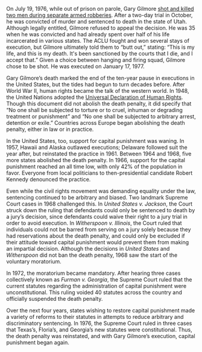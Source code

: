 On July 19, 1976, while out of prison on parole, Gary Gilmore [shot and killed two men during separate armed robberies](http://www.clarkprosecutor.org/html/death/US/gilmore001.htm). After a two-day trial in October, he was convicted of murder and sentenced to death in the state of Utah. Although legally entitled, Gilmore refused to appeal the decision. He was 35 when he was convicted and had already spent over half of his life incarcerated in various states. The ACLU fought and won several stays of execution, but Gilmore ultimately told them to “butt out,” stating: “This is my life, and this is my death. It's been sanctioned by the courts that I die, and I accept that.” Given a choice between hanging and firing squad, Gilmore chose to be shot. He was executed on January 17, 1977.

Gary Gilmore’s death marked the end of the ten-year pause in executions in the United States, but the tides had begun to turn decades before. After World War II, human rights became the talk of the western world. In 1948, the United Nations adopted the [Universal Declaration of Human Rights](http://www.un.org/en/documents/udhr/index.shtml). Though this document did not abolish the death penalty, it did specify that “No one shall be subjected to torture or to cruel, inhuman or degrading treatment or punishment” and “No one shall be subjected to arbitrary arrest, detention or exile.” Countries across Europe began abolishing the death penalty, either in law or in practice.

In the United States, too, support for capital punishment was waning. In 1957, Hawaii and Alaska outlawed executions; Delaware followed suit the year after, but reinstated the practice in 1961. Between 1964 and 1968, five more states abolished the death penalty. In 1966, support for the capital punishment reached an all time low, with only 42% of the population in favor. Everyone from local politicians to then-presidential candidate Robert Kennedy denounced the practice.

Even while the civil rights movement was demanding equality under the law, sentencing continued to be arbitrary and biased. Two landmark Supreme Court cases in 1968 challenged this. In _United States v. Jackson_, the Court struck down the ruling that defendants could only be sentenced to death by a jury’s decision, since defendants could waive their right to a jury trial in order to avoid execution. In _Witherspoon v. Illinois_, the Court ruled that individuals could not be barred from serving on a jury solely because they had reservations about the death penalty, and could only be excluded if their attitude toward capital punishment would prevent them from making an impartial decision. Although the decisions in _United States_ and _Witherspoon_ did not ban the death penalty, 1968 saw the start of the voluntary moratorium.

In 1972, the moratorium became mandatory. After hearing three cases collectively known as _Furman v. Georgia_, the Supreme Court ruled that the current statutes regarding the administration of capital punishment were unconstitutional. This ruling voided 40 statutes across the country and officially suspended the death penalty.

Over the next four years, states wishing to restore capital punishment made a variety of reforms to their statutes in attempts to reduce arbitrary and discriminatory sentencing. In 1976, the Supreme Court ruled in three cases that Texas’s, Floria’s, and Georgia’s new statutes were constitutional. Thus, the death penalty was reinstated, and with Gary Gilmore’s execution, capital punishment began again.